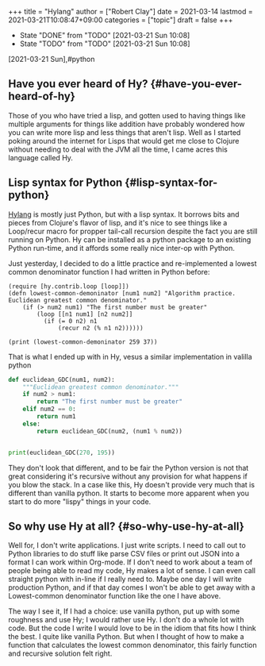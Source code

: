 +++
title = "Hylang"
author = ["Robert Clay"]
date = 2021-03-14
lastmod = 2021-03-21T10:08:47+09:00
categories = ["topic"]
draft = false
+++

-   State "DONE"       from "TODO"       <span class="timestamp-wrapper"><span class="timestamp">[2021-03-21 Sun 10:08]</span></span>
-   State "TODO"       from "TODO"       <span class="timestamp-wrapper"><span class="timestamp">[2021-03-21 Sun 10:08]</span></span>

<span class="timestamp-wrapper"><span class="timestamp">[2021-03-21 Sun]</span></span>,#python


## Have you ever heard of Hy? {#have-you-ever-heard-of-hy}

Those of you who have tried a lisp, and gotten used to having things like
multiple arguments for things like addition have probably wondered how you can
write more lisp and less things that aren't lisp. Well as I started poking
around the internet for Lisps that would get me close to Clojure without needing
to deal with the JVM all the time, I came acres this language called Hy.


## Lisp syntax for Python {#lisp-syntax-for-python}

[Hylang](<https://docs.hylang.org/en/stable/>) is mostly just Python, but with a
lisp syntax. It borrows bits and pieces from Clojure's flavor of lisp, and it's
nice to see things like a Loop/recur macro for propper tail-call recursion
despite the fact you are still running on Python. Hy can be installed as a
python package to an existing Python run-time, and it affords some really nice
inter-op with Python.

Just yesterday, I decided to do a little practice and re-implemented a lowest
common denominator function I had written in Python before:

<a id="code-snippet--Hy-euc-lcd-tailcall"></a>
```hy
(require [hy.contrib.loop [loop]])
(defn lowest-common-demoninator [num1 num2] "Algorithm practice. Euclidean greatest common denominator."
    (if (> num2 num1) "The first number must be greater"
        (loop [[n1 num1] [n2 num2]]
          (if (= 0 n2) n1
              (recur n2 (% n1 n2))))))

(print (lowest-common-demoninator 259 37))
```

That is what I ended up with in Hy, vesus a similar implementation in valilla
python

<a id="code-snippet--Euclidean-GCD-Python"></a>
```python
def euclidean_GDC(num1, num2):
    """Euclidean greatest common denominator."""
    if num2 > num1:
        return "The first number must be greater"
    elif num2 == 0:
        return num1
    else:
        return euclidean_GDC(num2, (num1 % num2))


print(euclidean_GDC(270, 195))
```

They don't look that different, and to be fair the Python version is not that
great considering it's recursive without any provision for what happens if you
blow the stack. In a case like this, Hy doesn't provide very much that is
different than vanilla python. It starts to become more apparent when you start
to do more "lispy" things in your code.


## So why use Hy at all? {#so-why-use-hy-at-all}

Well for, I don't write applications. I just write scripts. I need to call out
to Python libraries to do stuff like parse CSV files or print out JSON into a
format I can work within Org-mode. If I don't need to work about a team of
people being able to read my code, Hy makes a lot of sense. I can even call
straight python with in-line if I really need to. Maybe one day I will write
production Python, and if that day comes I won't be able to get away with a
Lowest-common denominator function like the one I have above.

The way I see it, If I had a choice: use vanilla python, put up with some
roughness and use Hy; I would rather use Hy. I don't do a whole lot with code.
But the code I write I would love to be in the idiom that fits how I think the
best. I quite like vanilla Python. But when I thought of how to make a function
that calculates the lowest common denominator, this fairly function and
recursive solution felt right.
